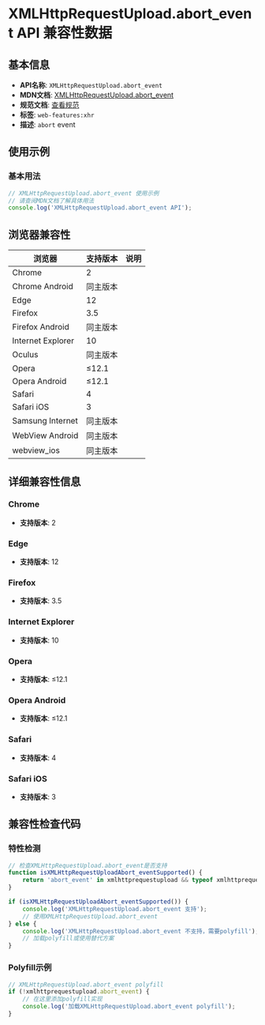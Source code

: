 # XMLHttpRequestUpload.abort_event API 兼容性数据

## 基本信息

- **API名称**: `XMLHttpRequestUpload.abort_event`
- **MDN文档**: [XMLHttpRequestUpload.abort_event](https://developer.mozilla.org/docs/Web/API/XMLHttpRequestEventTarget/abort_event)
- **规范文档**: [查看规范](https://xhr.spec.whatwg.org/#event-xhr-abort,https://xhr.spec.whatwg.org/#handler-xhr-onabort)
- **标签**: `web-features:xhr`
- **描述**: `abort` event

## 使用示例

### 基本用法

```javascript
// XMLHttpRequestUpload.abort_event 使用示例
// 请查阅MDN文档了解具体用法
console.log('XMLHttpRequestUpload.abort_event API');
```

## 浏览器兼容性

| 浏览器 | 支持版本 | 说明 |
|--------|----------|------|
| Chrome | 2 |  |
| Chrome Android | 同主版本 |  |
| Edge | 12 |  |
| Firefox | 3.5 |  |
| Firefox Android | 同主版本 |  |
| Internet Explorer | 10 |  |
| Oculus | 同主版本 |  |
| Opera | ≤12.1 |  |
| Opera Android | ≤12.1 |  |
| Safari | 4 |  |
| Safari iOS | 3 |  |
| Samsung Internet | 同主版本 |  |
| WebView Android | 同主版本 |  |
| webview_ios | 同主版本 |  |

## 详细兼容性信息

### Chrome

- **支持版本**: 2

### Edge

- **支持版本**: 12

### Firefox

- **支持版本**: 3.5

### Internet Explorer

- **支持版本**: 10

### Opera

- **支持版本**: ≤12.1

### Opera Android

- **支持版本**: ≤12.1

### Safari

- **支持版本**: 4

### Safari iOS

- **支持版本**: 3

## 兼容性检查代码

### 特性检测

```javascript
// 检查XMLHttpRequestUpload.abort_event是否支持
function isXMLHttpRequestUploadAbort_eventSupported() {
    return 'abort_event' in xmlhttprequestupload && typeof xmlhttprequestupload.abort_event === 'function';
}

if (isXMLHttpRequestUploadAbort_eventSupported()) {
    console.log('XMLHttpRequestUpload.abort_event 支持');
    // 使用XMLHttpRequestUpload.abort_event
} else {
    console.log('XMLHttpRequestUpload.abort_event 不支持，需要polyfill');
    // 加载polyfill或使用替代方案
}
```

### Polyfill示例

```javascript
// XMLHttpRequestUpload.abort_event polyfill
if (!xmlhttprequestupload.abort_event) {
    // 在这里添加polyfill实现
    console.log('加载XMLHttpRequestUpload.abort_event polyfill');
}
```

